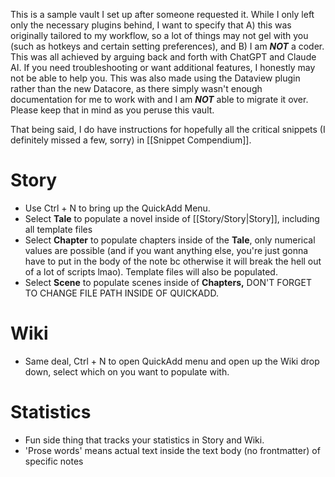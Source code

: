 This is a sample vault I set up after someone requested it. While I only left only the necessary plugins behind, I want to specify that A) this was originally tailored to my workflow, so a lot of things may not gel with you (such as hotkeys and certain setting preferences), and B) I am ***NOT*** a coder. This was all achieved by arguing back and forth with ChatGPT and Claude AI. If you need troubleshooting or want additional features, I honestly may not be able to help you. This was also made using the Dataview plugin rather than the new Datacore, as there simply wasn't enough documentation for me to work with and I am ***NOT*** able to migrate it over. Please keep that in mind as you peruse this vault. 

That being said, I do have instructions for hopefully all the critical snippets (I definitely missed a few, sorry) in [[Snippet Compendium]].
# Story
- Use Ctrl + N to bring up the QuickAdd Menu. 
- Select **Tale** to populate a novel inside of [[Story/Story|Story]], including all template files
- Select **Chapter** to populate chapters inside of the **Tale**, only numerical values are possible (and if you want anything else, you're just gonna have to put in the body of the note bc otherwise it will break the hell out of a lot of scripts lmao). Template files will also be populated.
- Select **Scene** to populate scenes inside of **Chapters,** DON'T FORGET TO CHANGE FILE PATH INSIDE OF QUICKADD.
# Wiki
- Same deal, Ctrl + N to open QuickAdd menu and open up the Wiki drop down, select which on you want to populate with. 

# Statistics
- Fun side thing that tracks your statistics in Story and Wiki. 
- 'Prose words' means actual text inside the text body (no frontmatter) of specific notes